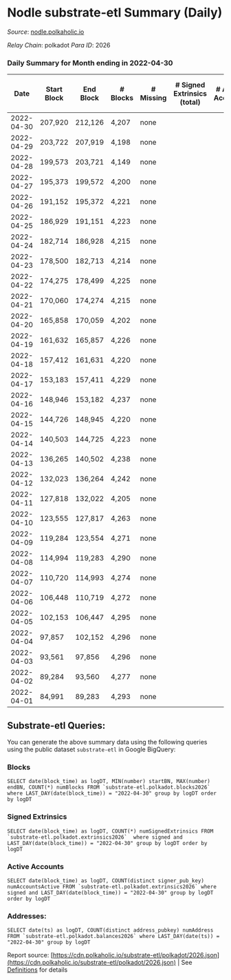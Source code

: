 # Nodle substrate-etl Summary (Daily)

_Source_: [nodle.polkaholic.io](https://nodle.polkaholic.io)

*Relay Chain*: polkadot
*Para ID*: 2026



### Daily Summary for Month ending in 2022-04-30


| Date | Start Block | End Block | # Blocks | # Missing | # Signed Extrinsics (total) | # Active Accounts | # Addresses with Balances | # Events | # Transfers | # XCM Transfers In | # XCM Transfers Out |
| ---- | ----------- | --------- | -------- | --------- | --------------------------- | ----------------- | ------------------------- | -------- | ----------- | ------------------ | ------------------- |
| 2022-04-30 | 207,920 | 212,126 | 4,207 | none  |  |  | 9 | 8,416 |   |   |   |
| 2022-04-29 | 203,722 | 207,919 | 4,198 | none  |  |  |  | 8,398 |   |   |   |
| 2022-04-28 | 199,573 | 203,721 | 4,149 | none  |  |  |  | 8,301 |   |   |   |
| 2022-04-27 | 195,373 | 199,572 | 4,200 | none  |  |  |  | 8,402 |   |   |   |
| 2022-04-26 | 191,152 | 195,372 | 4,221 | none  |  |  |  | 8,444 |   |   |   |
| 2022-04-25 | 186,929 | 191,151 | 4,223 | none  |  |  |  | 8,449 |   |   |   |
| 2022-04-24 | 182,714 | 186,928 | 4,215 | none  |  |  |  | 8,432 |   |   |   |
| 2022-04-23 | 178,500 | 182,713 | 4,214 | none  |  |  |  | 8,430 |   |   |   |
| 2022-04-22 | 174,275 | 178,499 | 4,225 | none  |  |  |  | 8,453 |   |   |   |
| 2022-04-21 | 170,060 | 174,274 | 4,215 | none  |  |  |  | 8,432 |   |   |   |
| 2022-04-20 | 165,858 | 170,059 | 4,202 | none  |  |  |  | 8,406 |   |   |   |
| 2022-04-19 | 161,632 | 165,857 | 4,226 | none  |  |  |  | 8,455 |   |   |   |
| 2022-04-18 | 157,412 | 161,631 | 4,220 | none  |  |  |  | 8,442 |   |   |   |
| 2022-04-17 | 153,183 | 157,411 | 4,229 | none  |  |  |  | 8,460 |   |   |   |
| 2022-04-16 | 148,946 | 153,182 | 4,237 | none  |  |  |  | 8,477 |   |   |   |
| 2022-04-15 | 144,726 | 148,945 | 4,220 | none  |  |  |  | 8,442 |   |   |   |
| 2022-04-14 | 140,503 | 144,725 | 4,223 | none  |  |  |  | 8,448 |   |   |   |
| 2022-04-13 | 136,265 | 140,502 | 4,238 | none  |  |  |  | 8,479 |   |   |   |
| 2022-04-12 | 132,023 | 136,264 | 4,242 | none  |  |  |  | 8,486 |   |   |   |
| 2022-04-11 | 127,818 | 132,022 | 4,205 | none  |  |  |  | 8,412 |   |   |   |
| 2022-04-10 | 123,555 | 127,817 | 4,263 | none  |  |  |  | 8,529 |   |   |   |
| 2022-04-09 | 119,284 | 123,554 | 4,271 | none  |  |  |  | 8,544 |   |   |   |
| 2022-04-08 | 114,994 | 119,283 | 4,290 | none  |  |  |  | 8,583 |   |   |   |
| 2022-04-07 | 110,720 | 114,993 | 4,274 | none  |  |  |  | 8,550 |   |   |   |
| 2022-04-06 | 106,448 | 110,719 | 4,272 | none  |  |  |  | 8,546 |   |   |   |
| 2022-04-05 | 102,153 | 106,447 | 4,295 | none  |  |  |  | 8,593 |   |   |   |
| 2022-04-04 | 97,857 | 102,152 | 4,296 | none  |  |  |  | 8,594 |   |   |   |
| 2022-04-03 | 93,561 | 97,856 | 4,296 | none  |  |  |  | 8,595 |   |   |   |
| 2022-04-02 | 89,284 | 93,560 | 4,277 | none  |  |  |  | 8,556 |   |   |   |
| 2022-04-01 | 84,991 | 89,283 | 4,293 | none  |  |  |  | 8,588 |   |   |   |

## Substrate-etl Queries:
You can generate the above summary data using the following queries using the public dataset `substrate-etl` in Google BigQuery:


### Blocks
```
SELECT date(block_time) as logDT, MIN(number) startBN, MAX(number) endBN, COUNT(*) numBlocks FROM `substrate-etl.polkadot.blocks2026`  where LAST_DAY(date(block_time)) = "2022-04-30" group by logDT order by logDT
```


### Signed Extrinsics
```
SELECT date(block_time) as logDT, COUNT(*) numSignedExtrinsics FROM `substrate-etl.polkadot.extrinsics2026`  where signed and LAST_DAY(date(block_time)) = "2022-04-30" group by logDT order by logDT
```


### Active Accounts
```
SELECT date(block_time) as logDT, COUNT(distinct signer_pub_key) numAccountsActive FROM `substrate-etl.polkadot.extrinsics2026` where signed and LAST_DAY(date(block_time)) = "2022-04-30" group by logDT order by logDT
```


### Addresses:
```
SELECT date(ts) as logDT, COUNT(distinct address_pubkey) numAddress FROM `substrate-etl.polkadot.balances2026` where LAST_DAY(date(ts)) = "2022-04-30" group by logDT
```



Report source: [https://cdn.polkaholic.io/substrate-etl/polkadot/2026.json](https://cdn.polkaholic.io/substrate-etl/polkadot/2026.json) | See [Definitions](/DEFINITIONS.md) for details
